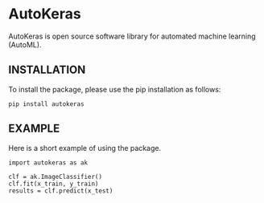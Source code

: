 # AutoKeras

AutoKeras is open source software library for automated machine learning (AutoML).

## INSTALLATION
To install the package, please use the pip installation as follows:
```
pip install autokeras
```

## EXAMPLE
Here is a short example of using the package.
```
import autokeras as ak

clf = ak.ImageClassifier()
clf.fit(x_train, y_train)
results = clf.predict(x_test)
```
